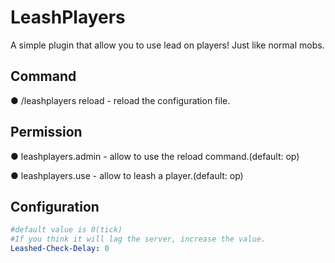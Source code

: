 # LeashPlayers
A simple plugin that allow you to use lead on players! Just like normal mobs.


## Command
● /leashplayers reload - reload the configuration file.

## Permission
● leashplayers.admin - allow to use the reload command.(default: op)

● leashplayers.use - allow to leash a player.(default: op)

## Configuration
```yaml
#default value is 0(tick)
#If you think it will lag the server, increase the value.
Leashed-Check-Delay: 0
``` 
